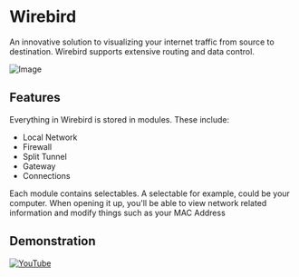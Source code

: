 # Wirebird

An innovative solution to visualizing your internet traffic from source to destination. Wirebird supports extensive routing and data control.

![Image](https://github.com/user-attachments/assets/ee9eb65b-8d57-41d2-8ac2-f3ab28497966)

## Features

Everything in Wirebird is stored in modules. These include:
* Local Network
* Firewall
* Split Tunnel
* Gateway
* Connections

Each module contains selectables. A selectable for example, could be your computer. When opening it up, you'll be able to view network related information and modify things such as your MAC Address


## Demonstration

[![YouTube](http://i.ytimg.com/vi/rzfAus_0AJY/hqdefault.jpg)](https://www.youtube.com/watch?v=rzfAus_0AJY)

